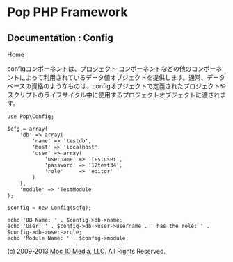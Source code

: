 Pop PHP Framework
=================

Documentation : Config
----------------------

Home

configコンポーネントは、プロジェクト·コンポーネントなどの他のコンポーネントによって利用されているデータ値オブジェクトを提供します。通常、データベースの資格のようなものは、configオブジェクトで定義されたプロジェクトやスクリプトのライフサイクル中に使用するプロジェクトオブジェクトに渡されます。

    use Pop\Config;

    $cfg = array(
        'db' => array(
            'name' => 'testdb',
            'host' => 'localhost',
            'user' => array(
                'username' => 'testuser',
                'password' => '12test34',
                'role'     => 'editor'
            )
        ),
        'module' => 'TestModule'
    );

    $config = new Config($cfg);

    echo 'DB Name: ' . $config->db->name;
    echo 'User: ' . $config->db->user->username . ' has the role: ' . $config->db->user->role;
    echo 'Module Name: ' . $config->module;

\(c) 2009-2013 [Moc 10 Media, LLC.](http://www.moc10media.com) All
Rights Reserved.
